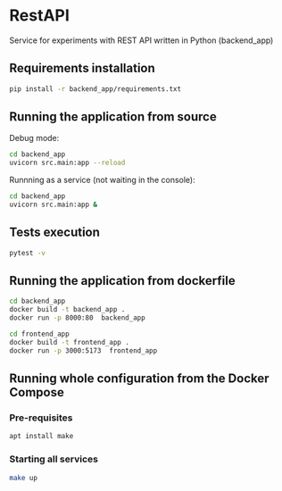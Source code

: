 # RestAPI

Service for experiments with REST API written in Python (backend_app)

## Requirements installation

```bash
pip install -r backend_app/requirements.txt
```

## Running the application from source

Debug mode:

```bash
cd backend_app
uvicorn src.main:app --reload

```

Runnning as a service (not waiting in the console):

```bash
cd backend_app
uvicorn src.main:app &
```

## Tests execution

```bash
pytest -v
```

## Running the application from dockerfile

```bash
cd backend_app
docker build -t backend_app .
docker run -p 8000:80  backend_app
```

```bash
cd frontend_app
docker build -t frontend_app .
docker run -p 3000:5173  frontend_app
```

## Running whole configuration from the Docker Compose
### Pre-requisites
```bash
apt install make
```

### Starting all services
```bash
make up
```
